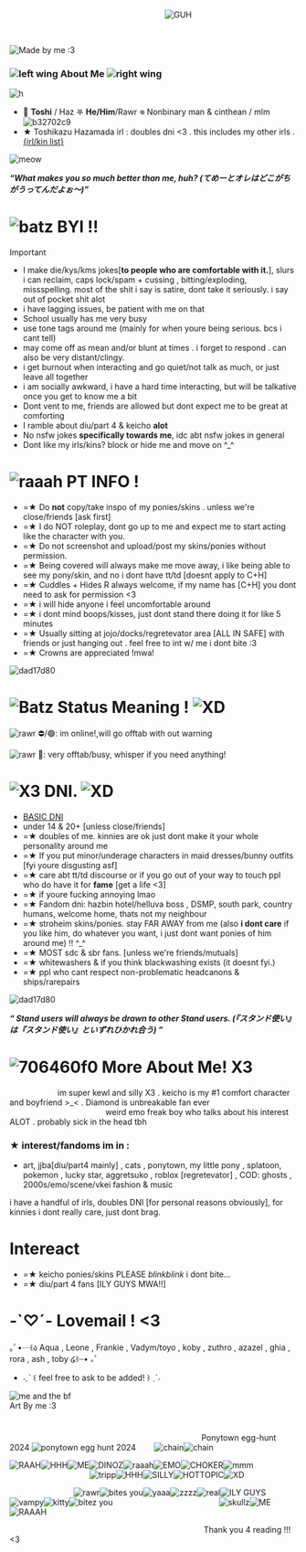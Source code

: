                                                                 ![GUH](https://rock.ju.mp/assets/images/gallery01/2c76af8f.png?v=f29541da)

            

![Made by me :3](https://media.discordapp.net/attachments/1086954357091745812/1199661463057473577/Untitled394_20240124182423.png?ex=665e430d&is=665cf18d&hm=a0f3abe2f8cb124f70a4630a08da041dbf294f8c681f58aadf7ccd24f20b61e6&=&format=webp&quality=lossless&width=1025&height=342)
### ![left wing](https://cdn.discordapp.com/attachments/1086954357091745812/1199669554817802281/Untitled395_20240124185809.png?ex=665e4a96&is=665cf916&hm=6e04b26a25d12f01af873992e6824fa7a2ef23d37899379f00a81079011861b6&) About Me ![right wing](https://cdn.discordapp.com/attachments/1086954357091745812/1199669548375359609/Untitled395_20240124185806.png?ex=665e4a95&is=665cf915&hm=2a8e5f37e3b7248cf87106e206aa90bfee6839509a2ac02b2511233ed0cb8527&)
![h](https://ponytown.ju.mp/assets/images/gallery10/6c60ac99.gif?v=f5d952f9)
  - 🦴 **Toshi** / Haz  𖤐 **He/Him**/Rawr 𖦹 Nonbinary man & cinthean / mlm ![b32702c9](https://wilardo.crd.co/assets/images/gallery14/ec2291ee.gif?v=ee8a995d)
  - ★ Toshikazu Hazamada irl : doubles dni <3 . this includes my other irls . [{irl/kin list}](https://rentry.co/VampToshikazu)

![meow](https://static.jojowiki.com/images/thumb/d/d7/latest/20200305143107/Hazamada_personality.gif/250px-Hazamada_personality.gif)

  ***“What makes you so much better than me, huh? (てめーとオレはどこがちがうってんだよぉ～)”***
# ![batz](https://rock.ju.mp/assets/images/gallery13/4fde9133.gif?v=f29541da) **BYI** !!
> [!IMPORTANT] 
> -  I make die/kys/kms jokes[**to people who are comfortable with it.**], slurs i can reclaim, caps lock/spam + cussing , bitting/exploding, missspelling. most of the shit i say is satire, dont take it seriously. i say out of pocket shit alot
> -  i have lagging issues, be patient with me on that
> -  School usually has me very busy
> -  use tone tags around me (mainly for when youre being serious. bcs i cant tell) 
> -  may come off as mean and/or blunt at times . i forget to respond . can also be very distant/clingy.
> -  i get burnout when interacting and go quiet/not talk as much, or just leave all together
> -  i am socially awkward, i have a hard time interacting, but will be talkative once you get to know me a bit
> -  Dont vent to me, friends are allowed but dont expect me to be great at comforting
> -  I ramble about diu/part 4 & keicho **alot**
> -  No nsfw jokes **specifically towards me**, idc abt nsfw jokes in general
> -  Dont like my irls/kins? block or hide me and move on ^_^

# ![raaah](https://rock.ju.mp/assets/images/gallery17/d2d652b5.png?v=f29541da) PT INFO !
- =★ Do **not** copy/take inspo of my ponies/skins . unless we're close/friends [ask first]
- =★ I do NOT roleplay, dont go up to me and expect me to start acting like the character with you.
- =★ Do not screenshot and upload/post my skins/ponies without permission.
- =★ Being covered will always make me move away, i like being able to see my pony/skin, and no i dont have tt/td [doesnt apply to C+H]
- =★ Cuddles + Hides R always welcome, if my name has [C+H] you dont need to ask for permission <3
- =★ i will hide anyone i feel uncomfortable around
- =★ i dont mind boops/kisses, just dont stand there doing it for like 5 minutes
- =★ Usually sitting at jojo/docks/regretevator area [ALL IN SAFE] with friends or just hanging out . feel free to int w/ me i dont bite :3
- =★ Crowns are appreciated !mwa!

![dad17d80](https://autism.crd.co/assets/images/gallery01/61387993.png?v=69d6a439)

# ![Batz](https://autism.crd.co/assets/images/gallery07/dcc63613.gif?v=69d6a439) Status Meaning ! ![XD](https://wilardo.crd.co/assets/images/gallery18/7726ea4c.png?v=ee8a995d)
![rawr](https://wilardo.crd.co/assets/images/gallery23/c06d76c0.gif?v=ee8a995d) ⛔/🟢: im online!,will go offtab with out warning 

![rawr](https://wilardo.crd.co/assets/images/gallery23/c06d76c0.gif?v=ee8a995d) 🌙: very offtab/busy, whisper if you need anything!


# ![X3](https://gifcity.carrd.co/assets/images/gallery84/718b3070.png?v=d55ea43d) DNI. ![XD](https://gifcity.carrd.co/assets/images/gallery11/6a04dca7.gif?v=d55ea43d)
- [BASIC DNI](https://dni-criteria.carrd.co/)
- under 14 & 20+ [unless close/friends]
- =★ doubles of me. kinnies are ok just dont make it your whole personality around me
- =★ If you put minor/underage characters in maid dresses/bunny outfits [fyi youre disgusting asf]
- =★ care abt tt/td discourse or if you go out of your way to touch ppl who do have it for **fame** [get a life <3]
- =★ if youre fucking annoying lmao
- =★ Fandom dni: hazbin hotel/helluva boss , DSMP, south park, country humans, welcome home, thats not my neighbour
- =★ stroheim skins/ponies. stay FAR AWAY from me (also **i dont care** if you like him, do whatever you want, i just dont want ponies of him around me) !! ^_^
- =★ MOST sdc & sbr fans. [unless we're friends/mutuals]
- =★ whitewashers & if you think blackwashing exists (it doesnt fyi.)
- =★ ppl who cant respect non-problematic headcanons & ships/rarepairs
  
![dad17d80](https://autism.crd.co/assets/images/gallery01/61387993.png?v=69d6a439)

***“	Stand users will always be drawn to other Stand users. (『スタンド使い』は『スタンド使い』といずれひかれ合う)	”***
# ![706460f0](https://gifcity.carrd.co/assets/images/gallery85/fd884c9d.gif?v=d55ea43d) More About Me! X3
      im super kewl and silly X3 . keicho is my #1 comfort character and boyfriend >_< . Diamond is unbreakable fan ever
            weird emo freak boy who talks about his interest ALOT . probably sick in the head tbh 

### ★ interest/fandoms im in :
- art, jjba[diu/part4 mainly] , cats , ponytown, my little pony , splatoon, pokemon , lucky star, aggretsuko , roblox [regretevator] , COD: ghosts , 2000s/emo/scene/vkei fashion & music

i have a handful of irls, doubles DNI [for personal reasons obviously], for kinnies i dont really care, just dont brag. 
# Intereact
- =★ keicho ponies/skins PLEASE *blinkblink* i dont bite... 
- =★ diu/part 4 fans [ILY GUYS MWA!!]

# -`♡´- Lovemail ! <3
｡ﾟ•┈꒰ა Aqua , Leone , Frankie , Vadym/toyo , koby , zuthro , azazel , ghia , rora , ash , toby ໒꒱┈•  ｡ﾟ
- ˗ˏˋ ꒰ feel free to ask to be added! ꒱ ˎˊ˗

 ![me and the bf](https://media.discordapp.net/attachments/1086954357091745812/1218376260028469360/Untitled394_20240316095200.png?ex=665e7350&is=665d21d0&hm=973b57ebe38883a07a0e068d6d7f4d8dc06147fb3de05a87a959cc62197a6fbd&=&format=webp&quality=lossless&width=1025&height=342)
                            Art By me :3 
#
                        Ponytown egg-hunt 2024
![ponytown egg hunt 2024](https://media.discordapp.net/attachments/1086954357091745812/1223953792291049482/Untitled444_20240331191453.png?ex=666048cc&is=665ef74c&hm=2fbd7c012a76c1fd7b1835e7240d2e03fdace2d088e35f29f32f297de99aa6dc&=&format=webp&quality=lossless&width=1025&height=241)
  ![chain](https://ponytown.ju.mp/assets/images/gallery10/be5cfdb8.gif?v=f5d952f9)![chain](https://ponytown.ju.mp/assets/images/gallery10/be5cfdb8.gif?v=f5d952f9)

![RAAH](https://64.media.tumblr.com/7a82699302d1d9aac8e7ed5a78c1f4f4/a4a715527ced9f74-d2/s100x200/0c9eceab71e563730bf7cd59c627c6e741958ba0.gifv)![HHH](https://paleking.carrd.co/assets/images/gallery01/0215978a.png?v26071698921061)![ME](https://paleking.carrd.co/assets/images/gallery03/0eda44e9.gif?v26071698921061)![DINOZ](https://paleking.carrd.co/assets/images/gallery09/f9d360b0.jpg?v26071698921061)![raaah](https://user-images.githubusercontent.com/117339244/209936637-d33f5bfc-fa63-450d-be07-28f8770da647.jpg)![EMO](https://wilardo.crd.co/assets/images/gallery11/f27a8ce7_original.jpg?v=b62e9456)![CHOKER](https://user-images.githubusercontent.com/117339244/212819803-303728af-870f-4cd1-af1f-8648a1256d61.png)![mmm](https://images-wixmp-ed30a86b8c4ca887773594c2.wixmp.com/f/e1ba8300-5b89-461a-ab89-d9af0bcaa30a/dcman6u-1e4f5a4d-6e1e-456c-bbad-f1f75a3ed2f3.png?token=eyJ0eXAiOiJKV1QiLCJhbGciOiJIUzI1NiJ9.eyJzdWIiOiJ1cm46YXBwOjdlMGQxODg5ODIyNjQzNzNhNWYwZDQxNWVhMGQyNmUwIiwiaXNzIjoidXJuOmFwcDo3ZTBkMTg4OTgyMjY0MzczYTVmMGQ0MTVlYTBkMjZlMCIsIm9iaiI6W1t7InBhdGgiOiJcL2ZcL2UxYmE4MzAwLTViODktNDYxYS1hYjg5LWQ5YWYwYmNhYTMwYVwvZGNtYW42dS0xZTRmNWE0ZC02ZTFlLTQ1NmMtYmJhZC1mMWY3NWEzZWQyZjMucG5nIn1dXSwiYXVkIjpbInVybjpzZXJ2aWNlOmZpbGUuZG93bmxvYWQiXX0.OCLHusKClCwh4NtEQRP45fU1J8pwPFD7Q-ZmAKwFmH0)
          ![tripp](https://gifcity.carrd.co/assets/images/gallery248/0b8a4273.png?v=ef10e8f3)![HHH](https://gifcity.carrd.co/assets/images/gallery59/64918deb.gif?v=ef10e8f3)![SILLY](https://gifcity.carrd.co/assets/images/gallery51/761ca4c2.png?v=ef10e8f3)![HOTTOPIC](https://gifcity.carrd.co/assets/images/gallery51/f36006ce.gif?v=ef10e8f3)![XD](https://gifcity.carrd.co/assets/images/gallery60/a6e71ca9.png?v=ef10e8f3)

        ![rawr](https://biscuit2.crd.co/assets/images/gallery49/1e5b009b.gif?v=dfc17534)![bites you](https://biscuit2.crd.co/assets/images/gallery49/21f18a95.gif?v=dfc17534)![yaaa](https://biscuit2.crd.co/assets/images/gallery49/576be01d.gif?v=dfc17534)![zzzz](https://gifcity.carrd.co/assets/images/gallery24/22fd8a91.gif?v=ef10e8f3)![real](https://gifcity.carrd.co/assets/images/gallery24/b9dbffbf.gif?v=ef10e8f3)![ILY GUYS](https://gifcity.carrd.co/assets/images/gallery14/9abd604f.gif?v=ef10e8f3)![vampy](https://gifcity.carrd.co/assets/images/gallery14/77e19876.gif?v=ef10e8f3)![kitty](https://gifcity.carrd.co/assets/images/gallery14/a2ab3737.gif?v=ef10e8f3)![bitez you](https://gifcity.carrd.co/assets/images/gallery14/f5d4f615.gif?v=ef10e8f3)
             ![skullz](https://gifcity.carrd.co/assets/images/gallery23/1646719d.gif?v=ef10e8f3)![ME](https://gifcity.carrd.co/assets/images/gallery23/37a9f40c.png?v=ef10e8f3)![RAAAH](https://gifcity.carrd.co/assets/images/gallery24/a65e4188.gif?v=ef10e8f3)

                         Thank you 4 reading !!! <3
